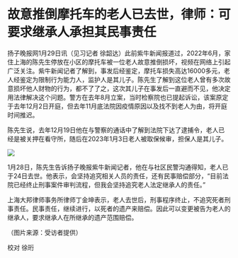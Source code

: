 # 故意推倒摩托车的老人已去世，律师：可要求继承人承担其民事责任

扬子晚报网1月29日讯（见习记者
徐韶达）此前紫牛新闻报道过，2022年6月，家住上海的陈先生停放在小区的摩托车被一位老人故意推倒损坏，视频在网络上引起广泛关注。紫牛新闻记者了解到，事发后经鉴定，摩托车损失高达16000多元，老人经鉴定为限制行为能力人，监护人是其儿子。陈先生了解到这位老人曾有多次故意损坏他人财物的行为，都不了了之，这次其儿子在事发后一直避而不见，他决定用法律解决这个问题。警方在去年8月立案，当时检察院也已提起诉讼，该案原定于去年12月2日开庭，但去年11月底法院因疫情原因以及找不到老人为由，将开庭时间推迟。

陈先生说，去年12月19日他在与警察的通话中了解到法院下达了逮捕令，老人已经是被关押在看守所，随后在2023年1月3日老人被取保候审，担保人是其儿子。

![](https://inews.gtimg.com/newsapp_bt/0/15632478978/1000)

1月28日，陈先生告诉扬子晚报紫牛新闻记者，他在与社区民警沟通得知，老人已于24日去世。他表示，会坚持追究相关人员的责任，还有民事赔偿部分，“目前法院已经终止刑事案件审判流程，但我会坚持追究老人法定继承人的责任。”

上海大邦律师事务所律师丁金坤表示，老人去世后，刑事程序终止，不追究死者刑事责任。民事责任，继续进行，以死者的遗产来赔偿。因此可以变更被告为老人的继承人，要求继承人在所继承的遗产范围赔偿。

（图片来源：受访者提供）

校对 徐珩

